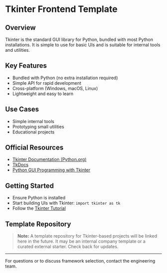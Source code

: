# Tkinter Frontend Template

## Overview

Tkinter is the standard GUI library for Python, bundled with most Python installations. It is simple to use for basic UIs and is suitable for internal tools and utilities.

## Key Features

- Bundled with Python (no extra installation required)
- Simple API for rapid development
- Cross-platform (Windows, macOS, Linux)
- Lightweight and easy to learn

## Use Cases

- Simple internal tools
- Prototyping small utilities
- Educational projects

## Official Resources

- [Tkinter Documentation (Python.org)](https://docs.python.org/3/library/tkinter.html)
- [TkDocs](https://tkdocs.com/)
- [Python GUI Programming with Tkinter](https://realpython.com/python-gui-tkinter/)

## Getting Started

- Ensure Python is installed
- Start building UIs with Tkinter: `import tkinter as tk`
- Follow the [Tkinter Tutorial](https://tkdocs.com/tutorial/)

## Template Repository
>
> **Note:** A template repository for Tkinter-based projects will be linked here in the future. It may be an internal company template or a curated external starter. Check back for updates.

---
For questions or to discuss framework selection, contact the engineering team.
